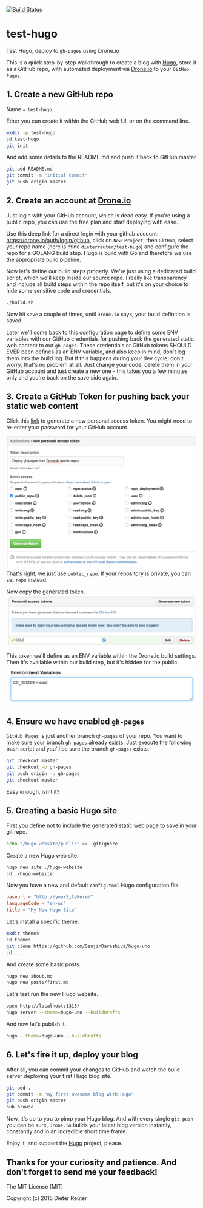 [![Build Status](https://drone.io/github.com/DieterReuter/test-hugo/status.png)](https://drone.io/github.com/DieterReuter/test-hugo/latest)

# test-hugo
Test Hugo, deploy to `gh-pages` using Drone.io

This is a quick step-by-step walkthrough to create a blog with [Hugo](http://gohugo.io), store it as a GitHub repo, with automated deployment via [Drone.io](https://drone.io) to your `GitHub Pages`.


## 1. Create a new GitHub repo
Name = `test-hugo`

Ether you can create it within the GitHub web UI, or on the command line.
```bash
mkdir -p test-hugo
cd test-hugo
git init
```

And add some details to the README.md and push it back to GitHub master.
```bash
git add README.md
git commit -m "initial commit"
git push origin master
```


## 2. Create an account at [Drone.io](https://drone.io)
Just login with your GitHub account, which is dead easy. If you're using a public repo, you can use the free plan and start deploying with ease.

Use this deep link for a direct login with your github account: https://drone.io/auth/login/github, click on `New Project`, then `GitHub`, select your repo name (here is mine `dieterreuter/test-hugo`) and configure the repo for a GOLANG build step. Hugo is build with Go and therefore we use the appropriate build pipeline.

Now let's define our build steps properly. We're just using a dedicated build script, which we'll keep inside our source repo. I really like transparency and include all build steps within the repo itself, but it's on your choice to hide some sensitive code and credentials.

```bash
./build.sh
```
Now hit `save` a couple of times, until `Drone.io` says, your build definition is saved.

Later we'll come back to this configuration page to define some ENV variables with our GitHub credentials for pushing back the generated static web content to our `gh-pages`. These credentials or GitHub tokens SHOULD EVER been defines as an ENV variable, and also keep in mind, don't log them into the build log. But if this happens during your dev cycle, don't worry, that's no problem at all. Just change your code, delete them in your GitHub account and just create a new one - this takes you a few minutes only and you're back on the save side again.


## 3. Create a GitHub Token for pushing back your static web content
Click this [link](https://github.com/settings/tokens/new) to generate a new personal access token. You might need to re-enter your password for your GitHub account.

![screen1](/images/01-create-github-access-token-public-repo.png)
That's right, we just use `public_repo`. If your repository is private, you can set `repo` instead.

Now copy the generated token.
![screen2](/images/02-copy-github-access-token.png)

This token we'll define as an ENV variable within the Drone.io build settings. Then it's available within our build step, but it's hidden for the public.
![screen3](/images/03-paste-github-access-token-as-env-to-drone-io.png)


## 4. Ensure we have enabled `gh-pages`

`GitHub Pages` is just another branch `gh-pages` of your repo. You want to make sure your branch `gh-pages` already exists. Just execute the following bash script and you'll be sure the branch `gh-pages` exists.
```bash
git checkout master
git checkout -b gh-pages
git push origin -u gh-pages
git checkout master
```
Easy enough, isn't it?


## 5. Creating a basic Hugo site
First you define not to include the generated static web page to save in your git repo.
```bash
echo "/hugo-website/public" >> .gitignore
```

Create a new Hugo web site.
```bash
hugo new site ./hugo-website
cd ./hugo-website
```

Now you have a new and default `config.toml` Hugo configuration file.
```toml
baseurl = "http://yourSiteHere/"
languageCode = "en-us"
title = "My New Hugo Site"
```

Let's install a specific theme.
```bash
mkdir themes
cd themes
git clone https://github.com/SenjinDarashiva/hugo-uno
cd ..
```

And create some basic posts.
```bash
hugo new about.md
hugo new posts/first.md
```

Let's test run the new Hugo website.
```bash
open http://localhost:1313/
hugo server --theme=hugo-uno --buildDrafts
```

And now let's publish it.
```bash
hugo --theme=hugo-uno --buildDrafts
```


## 6. Let's fire it up, deploy your blog

After all, you can commit your changes to GitHub and watch the build server deploying your first Hugo blog site.
```bash
git add .
git commit -m "my first awesome blog with Hugo"
git push origin master
hub browse
```

Now, it's up to you to pimp your Hugo blog. And with every single `git push` you can be sure, `Drone.io` builds your latest blog version instantly, constantly and in an incredible short time frame.

Enjoy it, and support the [Hugo](http://gohugo.io) project, please.

Thanks for your curiosity and patience. And don't forget to send me your feedback!
---

The MIT License (MIT)

Copyright (c) 2015 Dieter Reuter
